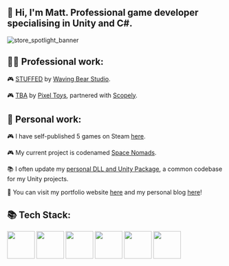 ## 👋 Hi, I'm Matt. Professional game developer specialising in Unity and C#.

![store_spotlight_banner](https://github.com/user-attachments/assets/227e2390-ef4f-4706-b455-ea21322ceb65)

## 👨‍💻 Professional work:

🎮 [STUFFED](https://store.steampowered.com/app/1243200/) by [Waving Bear Studio](https://www.wavingbearstudio.com/).

🎮 [TBA](https://media.makeameme.org/created/mind-your-business-5df54c6dfd.jpg) by [Pixel Toys](https://pixeltoys.com/), partnered with [Scopely](https://www.scopely.com/).

## 🎨 Personal work:

🎮 I have self-published 5 games on Steam [here](https://store.steampowered.com/curator/33022111).

🎮 My current project is codenamed [Space Nomads](https://matthewvaleblog.wordpress.com/current-project/).

📚 I often update my [personal DLL and Unity Package](https://github.com/MattVale1/RPSLib), a common codebase for my Unity projects.

💼 You can visit my portfolio website [here](https://www.matthewvale.me/) and my personal blog [here](https://matthewvaleblog.wordpress.com/)!

## 📚 Tech Stack:
<img src="https://github.com/user-attachments/assets/d9e2f1b2-1eca-4ed8-903a-763bb7b63dda" width="64">
<img src="https://github.com/user-attachments/assets/9f1989e4-e5be-4d13-b787-8280b462872b" width="64">
<img src="https://github.com/user-attachments/assets/8ee1413e-24fe-46e7-b802-bc3ec7b2f24b" width="64">
<img src="https://github.com/user-attachments/assets/b51ee93d-d3ce-4a00-b798-b32112197bc3" width="64">
<img src="https://github.com/user-attachments/assets/bd48448e-03ec-49ea-ad0a-04b2099aa23f" width="64">
<img src="https://github.com/user-attachments/assets/e2c3208a-6329-4fad-91f9-953d05be4b9c" width="64">
